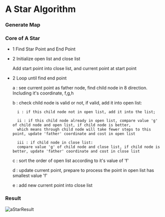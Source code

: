 # A Star Algorithm 
### Generate Map

### Core of A Star 

- 1 Find Star Point and End Point
- 2 Initialize open list and close list

    Add start point into close list, and current point at start point
- 2 Loop until find end point

    a : see current point as father node, find child node in 8 direction. Including it's coordinate, f,g,h
    
    b : check child node is valid or not, if valid, add it into open list:
        
        i : if this child node not in open list, add it into the list;
        
        ii : if this child node already in open list, compare value 'g' of child node and open list, if child node is better,
        which means through child node will take fewer steps to this point, update 'father' coordinate and cost in open list

        iii : if child node in close list: 
        compare value 'g' of child node and close list, if child node is better, update 'father' coordinate and cost in close list
    
    c : sort the order of open list according to it's value of 'f'
    
    d : update current point, prepare to process the point in open list has smallest value 'f'
    
    e : add new current point into close list

### Result
![aStarResult](aStarResult.png)


